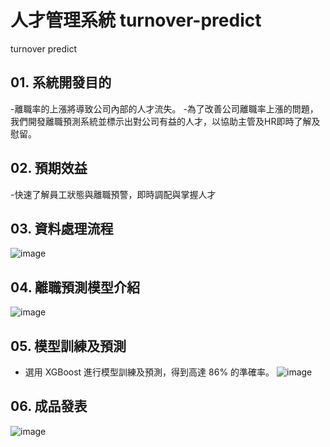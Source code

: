 # 人才管理系統 turnover-predict
turnover predict
## 01. 系統開發目的
-離職率的上漲將導致公司內部的人才流失。
-為了改善公司離職率上漲的問題，我們開發離職預測系統並標示出對公司有益的人才，以協助主管及HR即時了解及慰留。

## 02. 預期效益
-快速了解員工狀態與離職預警，即時調配與掌握人才

## 03. 資料處理流程
![image](https://user-images.githubusercontent.com/101661953/198519977-4ea57447-c496-45c9-ae68-5f6f3ab3b407.png)

## 04. 離職預測模型介紹
![image](https://user-images.githubusercontent.com/101661953/198520121-a4567ad3-233c-48c7-a381-69bc26207461.png)

## 05. 模型訓練及預測
- 選用 XGBoost 進行模型訓練及預測，得到高達 86% 的準確率。
![image](https://user-images.githubusercontent.com/101661953/198520607-50601f08-bb5f-49ec-8b18-d50690246f25.png)

## 06. 成品發表
![image](https://user-images.githubusercontent.com/101661953/198523928-a2790b21-2e18-4a41-9146-19d7dda53a83.png)



